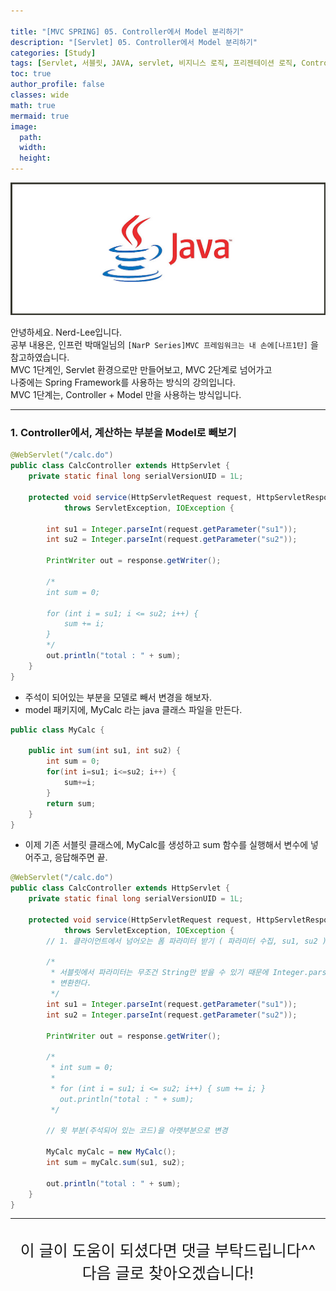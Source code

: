 ```yaml
---

title: "[MVC SPRING] 05. Controller에서 Model 분리하기"
description: "[Servlet] 05. Controller에서 Model 분리하기"
categories: [Study]
tags: [Servlet, 서블릿, JAVA, servlet, 비지니스 로직, 프리젠테이션 로직, Controller, MVC, Model]
toc: true
author_profile: false
classes: wide
math: true
mermaid: true
image:
  path: 
  width: 
  height:
---
```


![](/assets/img/etc/java.jpg)

안녕하세요. Nerd-Lee입니다.<br>
공부 내용은, 인프런 박매일님의
`[NarP Series]MVC 프레임워크는 내 손에[나프1탄]` 을 참고하였습니다.<br>
MVC 1단계인, Servlet 환경으로만 만들어보고, MVC 2단계로 넘어가고<br>
나중에는 Spring Framework를 사용하는 방식의 강의입니다.<br>
MVC 1단계는, Controller + Model 만을 사용하는 방식입니다.

---

### 1. Controller에서, 계산하는 부분을 Model로 빼보기

```java
@WebServlet("/calc.do")
public class CalcController extends HttpServlet {
	private static final long serialVersionUID = 1L;

	protected void service(HttpServletRequest request, HttpServletResponse response)
			throws ServletException, IOException {

		int su1 = Integer.parseInt(request.getParameter("su1"));
		int su2 = Integer.parseInt(request.getParameter("su2"));

		PrintWriter out = response.getWriter();

		/*
		int sum = 0;

		for (int i = su1; i <= su2; i++) {
			sum += i;
		}
		*/
		out.println("total : " + sum);
	}
}
```

- 주석이 되어있는 부분을 모델로 빼서 변경을 해보자.
- model 패키지에, MyCalc 라는 java 클래스 파일을 만든다.

```java
public class MyCalc {
	
	public int sum(int su1, int su2) {
		int sum = 0;
		for(int i=su1; i<=su2; i++) {
			sum+=i;
		}
		return sum;
	}
}
```

- 이제 기존 서블릿 클래스에, MyCalc를 생성하고 sum 함수를 실행해서 변수에 넣어주고, 응답해주면 끝.

```java
@WebServlet("/calc.do")
public class CalcController extends HttpServlet {
	private static final long serialVersionUID = 1L;

	protected void service(HttpServletRequest request, HttpServletResponse response)
			throws ServletException, IOException {
		// 1. 클라이언트에서 넘어오는 폼 파라미터 받기 ( 파라미터 수집, su1, su2 )

		/*
		 * 서블릿에서 파라미터는 무조건 String만 받을 수 있기 때문에 Integer.parseInt 함수를 사용해서 문자열을 정수형으로
		 * 변환한다.
		 */
		int su1 = Integer.parseInt(request.getParameter("su1"));
		int su2 = Integer.parseInt(request.getParameter("su2"));

		PrintWriter out = response.getWriter();

		/*
		 * int sum = 0;
		 * 
		 * for (int i = su1; i <= su2; i++) { sum += i; }
		   out.println("total : " + sum);
		 */

		// 윗 부분(주석되어 있는 코드)을 아랫부분으로 변경

		MyCalc myCalc = new MyCalc();
		int sum = myCalc.sum(su1, su2);
		
		out.println("total : " + sum);
	}
}
```

---

<br>

<div style="font-size:25px; text-align:center">
이 글이 도움이 되셨다면 댓글 부탁드립니다^^<br>
다음 글로 찾아오겠습니다!

</div>
